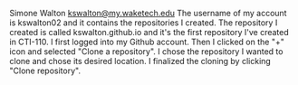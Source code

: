 Simone Walton kswalton@my.waketech.edu
The username of my account is kswalton02 and it contains the repositories I created.
The repository I created is called kswalton.github.io and it's the first repository I've created in CTI-110.
I first logged into my Github account. Then I clicked on the "+" icon and selected "Clone a repository". I chose the repository I wanted to clone and chose its desired location. I finalized the cloning by clicking "Clone repository".
